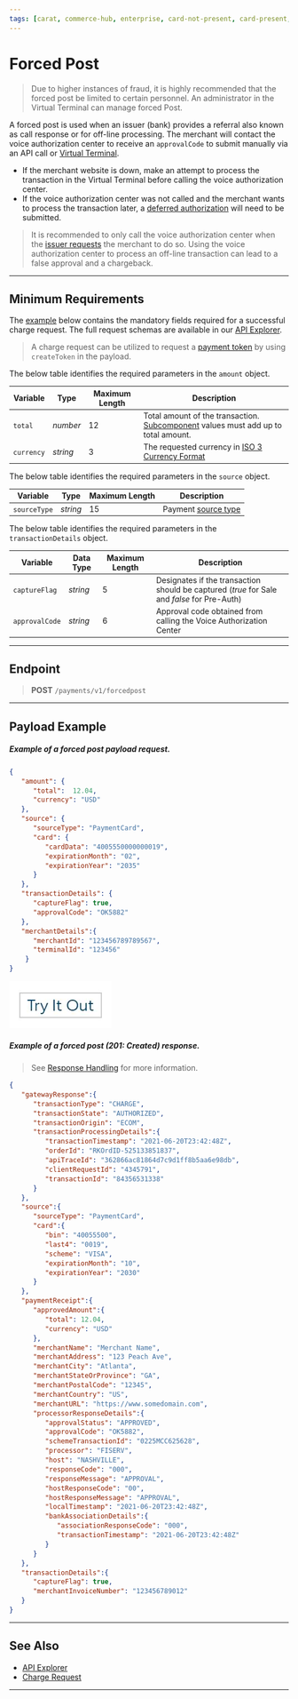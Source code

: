 ```yaml
---
tags: [carat, commerce-hub, enterprise, card-not-present, card-present, forced-post, payments, api-documents, api-reference, authorization, sale, pre-auth]
---
```


# Forced Post

<!-- theme: danger -->
> Due to higher instances of fraud, it is highly recommended that the forced post be limited to certain personnel. An administrator in the Virtual Terminal can manage forced Post.

A forced post is used when an issuer (bank) provides a referral also known as call response or for off-line processing. The merchant will contact the voice authorization center to receive an `approvalCode` to submit manually via an API call or [Virtual Terminal](?path=docs/Resources/Guides/Enterprise-Portal/Virtual-Terminal.md).

- If the merchant website is down, make an attempt to process the transaction in the Virtual Terminal before calling the voice authorization center.
- If the voice authorization center was not called and the merchant wants to process the transaction later, a [deferred authorization](?path=docs/Resources/Guides/Authorizations/Deferred-Auth.md) will need to be submitted.

<!-- theme: warning -->
>It is recommended to only call the voice authorization center when the [issuer requests](?path=docs/Resources/Guides/Response-Codes/Response-Code.md) the merchant to do so. Using the voice authorization center to process an off-line transaction can lead to a false approval and a chargeback.

---

## Minimum Requirements

The [example](#payload-example) below contains the mandatory fields required for a successful charge request. The full request schemas are available in our [API Explorer](../api/?type=post&path=/payments/v1/charge).

<!--theme:info-->
> A charge request can be utilized to request a [payment token](?path=docs/Resources/API-Documents/Payments_VAS/Payment-Token.md) by using `createToken` in the payload.

<!--
type: tab
titles: amount, source, transactionDetails
-->

The below table identifies the required parameters in the `amount` object.

|Variable |  Type| Maximum Length | Description |
|---------|----------|----------------|---------|
| `total` | *number* | 12 | Total amount of the transaction. [Subcomponent](?path=docs/Resources/Master-Data/Amount-Components.md) values must add up to total amount. |
| `currency` | *string* | 3 | The requested currency in [ISO 3 Currency Format](?path=docs/Resources/Master-Data/Currency-Code.md) |

<!--
type: tab
-->

The below table identifies the required parameters in the `source` object.

| Variable | Type| Maximum Length | Description |
|---------|----------|----------------|---------|
|`sourceType` | *string* | 15 | Payment [source type](?path=docs/Resources/Guides/Payment-Sources/Source-Type.md) |

<!--
type: tab
-->

The below table identifies the required parameters in the `transactionDetails` object.

| Variable | Data Type| Maximum Length | Description |
|---------|----------|----------------|---------|
|`captureFlag` | *string* | 5 | Designates if the transaction should be captured (*true* for Sale and *false* for Pre-Auth) |
|`approvalCode`|  *string* | 6 | Approval code obtained from calling the Voice Authorization Center |

<!-- type: tab-end -->

---

## Endpoint
<!-- theme: success -->
>**POST** `/payments/v1/forcedpost`

---

## Payload Example

<!--
type: tab
titles: Request, Response
-->

##### Example of a forced post payload request.

```json
{
   "amount": {
      "total":  12.04,
      "currency": "USD"
   },
   "source": {
      "sourceType": "PaymentCard",
      "card": {
         "cardData": "4005550000000019",
         "expirationMonth": "02",
         "expirationYear": "2035"
      }
   },
   "transactionDetails": {
      "captureFlag": true,
      "approvalCode": "OK5882"
   },
   "merchantDetails":{
      "merchantId": "123456789789567",
      "terminalId": "123456"
    } 
}
```

[![Try it out](../../../../assets/images/button.png)](../api/?type=post&path=/payments/v1/forcedpost)

<!--
type: tab
-->

##### Example of a forced post (201: Created) response.

<!-- theme: info -->
> See [Response Handling](?path=docs/Resources/Guides/Response-Codes/Response-Handling.md) for more information.

```json
{
   "gatewayResponse":{
      "transactionType": "CHARGE",
      "transactionState": "AUTHORIZED",
      "transactionOrigin": "ECOM",
      "transactionProcessingDetails":{
         "transactionTimestamp": "2021-06-20T23:42:48Z",
         "orderId": "RKOrdID-525133851837",
         "apiTraceId": "362866ac81864d7c9d1ff8b5aa6e98db",
         "clientRequestId": "4345791",
         "transactionId": "84356531338"
      }
   },
   "source":{
      "sourceType": "PaymentCard",
      "card":{
         "bin": "40055500",
         "last4": "0019",
         "scheme": "VISA",
         "expirationMonth": "10",
         "expirationYear": "2030"
      }
   },
   "paymentReceipt":{
      "approvedAmount":{
         "total": 12.04,
         "currency": "USD"
      },
      "merchantName": "Merchant Name",
      "merchantAddress": "123 Peach Ave",
      "merchantCity": "Atlanta",
      "merchantStateOrProvince": "GA",
      "merchantPostalCode": "12345",
      "merchantCountry": "US",
      "merchantURL": "https://www.somedomain.com",
      "processorResponseDetails":{
         "approvalStatus": "APPROVED",
         "approvalCode": "OK5882",
         "schemeTransactionId": "0225MCC625628",
         "processor": "FISERV",
         "host": "NASHVILLE",
         "responseCode": "000",
         "responseMessage": "APPROVAL",
         "hostResponseCode": "00",
         "hostResponseMessage": "APPROVAL",
         "localTimestamp": "2021-06-20T23:42:48Z",
         "bankAssociationDetails":{
            "associationResponseCode": "000",
            "transactionTimestamp": "2021-06-20T23:42:48Z"
         }
      }
   },
   "transactionDetails":{
      "captureFlag": true,
      "merchantInvoiceNumber": "123456789012"
   }
}
```

<!-- type: tab-end -->

---

## See Also

- [API Explorer](../api/?type=post&path=/payments/v1/forcedpost)
- [Charge Request](?path=docs/Resources/API-Documents/Payments/Charges.md)

---
